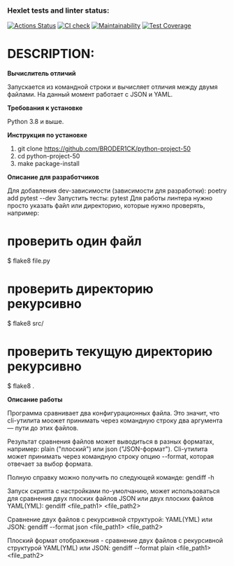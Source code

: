 ### Hexlet tests and linter status:
[![Actions Status](https://github.com/BRODER1CK/python-project-50/workflows/hexlet-check/badge.svg)](https://github.com/BRODER1CK/python-project-50/actions)
[![CI check](https://github.com/BRODER1CK/python-project-50/actions/workflows/main.yml/badge.svg)](https://github.com/BRODER1CK/python-project-50/actions/workflows/main.yml)
[![Maintainability](https://api.codeclimate.com/v1/badges/83862856fcca110a5c65/maintainability)](https://codeclimate.com/github/BRODER1CK/python-project-50/maintainability)
[![Test Coverage](https://api.codeclimate.com/v1/badges/83862856fcca110a5c65/test_coverage)](https://codeclimate.com/github/BRODER1CK/python-project-50/test_coverage)

# DESCRIPTION:

**Вычислитель отличий**

Запускается из командной строки и вычисляет отличия между двумя файлами. На данный момент работает с JSON и YAML.

**Требования к установке**

Python 3.8 и выше.

**Инструкция по установке**

1. git clone https://github.com/BRODER1CK/python-project-50
2. cd python-project-50
3. make package-install

**Описание для разработчиков**

Для добавления dev-зависимости (зависимости для разработки): 
poetry add pytest --dev
Запустить тесты:
pytest
Для работы линтера нужно просто указать файл или директорию, которые нужно проверять, например:
# проверить один файл
$ flake8 file.py
# проверить директорию рекурсивно
$ flake8 src/
# проверить текущую директорию рекурсивно
$ flake8 .

**Описание работы**

Программа сравнивает два конфигурационных файла. Это значит, что cli-утилита моожет принимать через командную строку два аргумента — пути до этих файлов.

Результат сравнения файлов может выводиться в разных форматах, например: plain ("плоский") или json ("JSON-формат"). Cli-утилита может принимать через командную строку опцию --format, которая отвечает за выбор формата.

Полную справку можно получить по следующей команде:
gendiff -h

Запуск скрипта c настройками по-умолчанию, может использоваться для сравнения двух плоских файлов JSON или двух плоских файлов YAML(YML):
gendiff <file_path1> <file_path2>

Сравнение двух файлов c рекурсивной структурой: YAML(YML) или JSON:
gendiff --format json <file_path1> <file_path2>

Плоский формат отображения - cравнение двух файлов c рекурсивной структурой YAML(YML) или JSON:
gendiff --format plain <file_path1> <file_path2>
